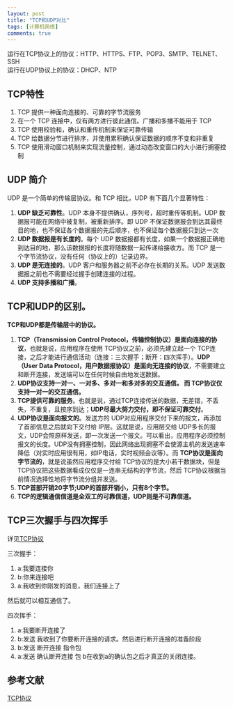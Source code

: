 ```yaml
---
layout: post
title: "TCP和UDP对比"
tags: [计算机网络]
comments: true
---
```


运行在TCP协议上的协议：HTTP、HTTPS、FTP、POP3、SMTP、TELNET、SSH   
运行在UDP协议上的协议：DHCP、NTP   

## TCP特性
1. TCP 提供一种面向连接的、可靠的字节流服务
2. 在一个 TCP 连接中，仅有两方进行彼此通信。广播和多播不能用于 TCP
3. TCP 使用校验和，确认和重传机制来保证可靠传输
4. TCP 给数据分节进行排序，并使用累积确认保证数据的顺序不变和非重复
5. TCP 使用滑动窗口机制来实现流量控制，通过动态改变窗口的大小进行拥塞控制

## UDP 简介
UDP 是一个简单的传输层协议。和 TCP 相比，UDP 有下面几个显著特性：
1. **UDP 缺乏可靠性**。UDP 本身不提供确认，序列号，超时重传等机制。UDP 数据报可能在网络中被复制，被重新排序。即 UDP 不保证数据报会到达其最终目的地，也不保证各个数据报的先后顺序，也不保证每个数据报只到达一次
2. **UDP 数据报是有长度的**。每个 UDP 数据报都有长度，如果一个数据报正确地到达目的地，那么该数据报的长度将随数据一起传递给接收方。而 TCP 是一个字节流协议，没有任何（协议上的）记录边界。
3. **UDP 是无连接的**。UDP 客户和服务器之前不必存在长期的关系。UDP 发送数据报之前也不需要经过握手创建连接的过程。
4. **UDP 支持多播和广播**。

## TCP和UDP的区别。
**TCP和UDP都是传输层中的协议。**

1. **TCP（Transmission Control Protocol，传输控制协议）是面向连接的协议**，也就是说，应用程序在使用 TCP协议之前，必须先建立起一个 TCP连接，之后才能进行通信活动（连接：三次握手；断开：四次挥手）。**UDP（User Data Protocol，用户数据报协议）是面向无连接的协议**，不需要建立和断开连接，发送端可以在任何时候自由地发送数据。
2. **UDP协议支持一对一、一对多、多对一和多对多的交互通信。 而 TCP协议仅支持一对一的交互通信。**
3. **TCP提供可靠的服务**。也就是说，通过TCP连接传送的数据，无差错，不丢失，不重复，且按序到达；**UDP尽最大努力交付，即不保证可靠交付**。
4. **UDP协议是面向报文的**。发送方的 UDP对应用程序交付下来的报文，再添加了首部信息之后就向下交付给 IP层。这就是说，应用层交给 UDP多长的报文，UDP会照原样发送，即一次发送一个报文。可以看出，应用程序必须控制报文的长度。UDP没有拥塞控制，因此网络出现拥塞不会使源主机的发送速率降低（对实时应用很有用，如IP电话，实时视频会议等）。而 **TCP协议是面向字节流的**，就是说虽然应用程序交付给 TCP协议的是大小若干数据块，但是 TCP协议把这些数据看成仅仅是一连串无结构的字节流，然后 TCP协议根据当前情况选择性地将字节流分组并发送。
5. **TCP首部开销20字节;UDP的首部开销小，只有8个字节。**
6. **TCP的逻辑通信信道是全双工的可靠信道，UDP则是不可靠信道。**

## TCP三次握手与四次挥手
详见[TCP协议](https://hit-alibaba.github.io/interview/basic/network/TCP.html)   

三次握手：
1. a:我要连接你
2. b:你来连接吧
3. a:我收到你刚发的消息，我们连接上了

然后就可以相互通信了。   

四次挥手：
1. a:我要断开连接了
2. b:发送 我收到了你要断开连接的请求。然后进行断开连接的准备阶段
3. b:发送 断开连接 指令包
4. a:发送 确认断开连接 包
b在收到a的确认包之后才真正的关闭连接。



## 参考文献
[TCP协议](https://hit-alibaba.github.io/interview/basic/network/TCP.html)
